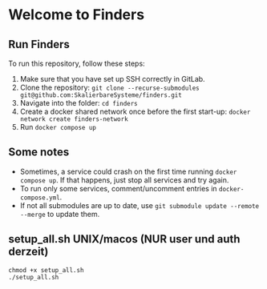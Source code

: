 # Welcome to Finders


## Run Finders

To run this repository, follow these steps:

1. Make sure that you have set up SSH correctly in GitLab.
2. Clone the repository: `git clone --recurse-submodules git@github.com:SkalierbareSysteme/finders.git`
3. Navigate into the folder: `cd finders`
4. Create a docker shared network once before the first start-up: `docker network create finders-network`
5. Run `docker compose up`

## Some notes

- Sometimes, a service could crash on the first time running `docker compose up`. If that happens, just stop all services and try again.
- To run only some services, comment/uncomment entries in `docker-compose.yml`.
- If not all submodules are up to date, use `git submodule update --remote --merge` to update them.


## setup_all.sh UNIX/macos (NUR user und auth derzeit)
    chmod +x setup_all.sh
    ./setup_all.sh


